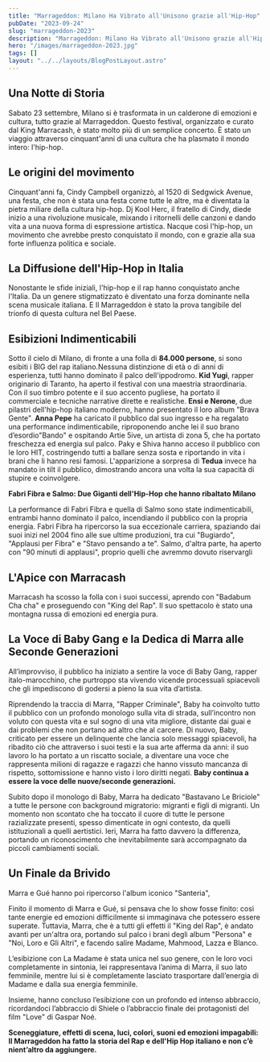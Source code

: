 ```yaml
---
title: "Marrageddon: Milano Ha Vibrato all'Unisono grazie all'Hip-Hop"
pubDate: "2023-09-24"
slug: "marrageddon-2023"
description: "Marrageddon: Milano Ha Vibrato all'Unisono grazie all'Hip-Hop"
hero: "/images/marrageddon-2023.jpg"
tags: []
layout: "../../layouts/BlogPostLayout.astro"
---
```


## Una Notte di Storia

Sabato 23 settembre, Milano si è trasformata in un calderone di emozioni e cultura, tutto grazie al Marrageddon. Questo festival, organizzato e curato dal King Marracash, è stato molto più di un semplice concerto.
È stato un viaggio attraverso cinquant'anni di una cultura che ha plasmato il mondo intero: l'hip-hop.

## Le origini del movimento

Cinquant'anni fa, Cindy Campbell organizzò, al 1520 di Sedgwick Avenue, una festa, che non è stata una festa come tutte le altre, ma è diventata la pietra miliare della cultura hip-hop.
Dj Kool Herc, il fratello di Cindy, diede inizio a una rivoluzione musicale, mixando i ritornelli delle canzoni e dando vita a una nuova forma di espressione artistica. Nacque così l'hip-hop, un movimento che avrebbe presto conquistato il mondo, con e grazie alla sua forte influenza politica e sociale.

## La Diffusione dell'Hip-Hop in Italia

Nonostante le sfide iniziali, l'hip-hop e il rap hanno conquistato anche l'Italia. Da un genere stigmatizzato è diventato una forza dominante nella scena musicale italiana.
E Il Marrageddon è stato la prova tangibile del trionfo di questa cultura nel Bel Paese.

## Esibizioni Indimenticabili

Sotto il cielo di Milano, di fronte a una folla di **84.000 persone**, si sono esibiti i BIG del rap italiano.Nessuna distinzione di età o di anni di esperienza, tutti hanno dominato il palco dell'ippodromo.
**Kid Yugi**, rapper originario di Taranto, ha aperto il festival con una maestria straordinaria. Con il suo timbro potente e il suo accento pugliese, ha portato il commerciale e tecniche narrative dirette e realistiche.
**Ensi e Nerone**, due pilastri dell'hip-hop italiano moderno, hanno presentato il loro album "Brava Gente".
**Anna Pepe** ha caricato il pubblico dal suo ingresso e ha regalato una performance indimenticabile, riproponendo anche lei il suo brano d’esordio"Bando" e ospitando Artie 5ive, un artista di zona 5, che ha portato freschezza ed energia sul palco.
Paky e Shiva hanno acceso il pubblico con le loro HIT, costringendo tutti a ballare senza sosta e riportando in vita i brani che li hanno resi famosi.
L'apparizione a sorpresa di **Tedua** invece ha mandato in tilt il pubblico, dimostrando ancora una volta la sua capacità di stupire e coinvolgere.

**Fabri Fibra e Salmo: Due Giganti dell'Hip-Hop che hanno ribaltato Milano**

La performance di Fabri Fibra e quella di Salmo sono state indimenticabili, entrambi hanno dominato il palco, incendiando il pubblico con la propria energia.
Fabri Fibra ha ripercorso la sua eccezionale carriera, spaziando dai suoi inizi nel 2004 fino alle sue ultime produzioni, tra cui "Bugiardo", "Applausi per Fibra" e "Stavo pensando a te". Salmo, d'altra parte, ha aperto con "90 minuti di applausi", proprio quelli che avremmo dovuto riservargli

## L'Apice con Marracash

Marracash ha scosso la folla con i suoi successi, aprendo con "Badabum Cha cha" e proseguendo con "King del Rap". Il suo spettacolo è stato una montagna russa di emozioni ed energia pura.

## La Voce di Baby Gang e la Dedica di Marra alle Seconde Generazioni

All’improvviso, il pubblico ha iniziato a sentire la voce di Baby Gang, rapper italo-marocchino, che purtroppo sta vivendo vicende processuali spiacevoli che gli impediscono di godersi a pieno la sua vita d’artista.

Riprendendo la traccia di Marra, "Rapper Criminale", Baby ha coinvolto tutto il pubblico con un profondo monologo sulla vita di strada, sull’incontro non voluto con questa vita e sul sogno di una vita migliore, distante dai guai e dai problemi che non portano ad altro che al carcere.
Di nuovo, Baby, criticato per essere un delinquente che lancia solo messaggi spiacevoli, ha ribadito ciò che attraverso i suoi testi e la sua arte afferma da anni: il suo lavoro lo ha portato a un riscatto sociale, a diventare una voce che rappresenta milioni di ragazze e ragazzi che hanno vissuto mancanza di rispetto, sottomissione e hanno visto i loro diritti negati. **Baby continua a essere la voce delle nuove/seconde generazioni.**

Subito dopo il monologo di Baby, Marra ha dedicato "Bastavano Le Briciole" a tutte le persone con background migratorio: migranti e figli di migranti.
Un momento non scontato che ha toccato il cuore di tutte le persone razializzate presenti, spesso dimenticate in ogni contesto, da quelli istituzionali a quelli aertistici. Ieri, Marra ha fatto davvero la differenza, portando un riconoscimento che inevitabilmente sarà accompagnato da piccoli cambiamenti sociali.

## Un Finale da Brivido

Marra e Gué hanno poi ripercorso l'album iconico "Santeria",

Finito il momento di Marra e Gué, si pensava che lo show fosse finito: così tante energie ed emozioni difficilmente si immaginava che potessero essere superate. Tuttavia, Marra, che è a tutti gli effetti il "King del Rap", è andato avanti per un'altra ora, portando sul palco i brani degli album "Persona" e "Noi, Loro e Gli Altri", e facendo salire Madame, Mahmood, Lazza e Blanco.

L’esibizione con La Madame è stata unica nel suo genere, con le loro voci completamente in sintonia, lei rappresentava l’anima di Marra, il suo lato femminile, mentre lui si è completamente lasciato trasportare dall’energia di Madame e dalla sua energia femminile.

Insieme, hanno concluso l’esibizione con un profondo ed intenso abbraccio, ricordandoci l’abbraccio di Shiele o l’abbraccio finale dei protagonisti del film "Love" di Gaspar Noé.

**Sceneggiature, effetti di scena, luci, colori, suoni ed emozioni impagabili: Il Marrageddon ha fatto la storia del Rap e dell'Hip Hop italiano e non c’è nient’altro da aggiungere.**
